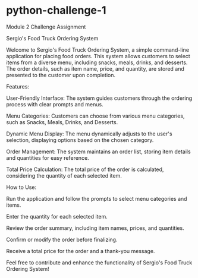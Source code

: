 # python-challenge-1
Module 2 Challenge Assignment

Sergio's Food Truck Ordering System

Welcome to Sergio's Food Truck Ordering System, a simple command-line application for placing food orders. This system allows customers to select items from a diverse menu, including snacks, meals, drinks, and desserts. The order details, such as item name, price, and quantity, are stored and presented to the customer upon completion.

Features:

User-Friendly Interface: The system guides customers through the ordering process with clear prompts and menus.

Menu Categories: Customers can choose from various menu categories, such as Snacks, Meals, Drinks, and Desserts.

Dynamic Menu Display: The menu dynamically adjusts to the user's selection, displaying options based on the chosen category.

Order Management: The system maintains an order list, storing item details and quantities for easy reference.

Total Price Calculation: The total price of the order is calculated, considering the quantity of each selected item.

How to Use:

Run the application and follow the prompts to select menu categories and items.

Enter the quantity for each selected item.

Review the order summary, including item names, prices, and quantities.

Confirm or modify the order before finalizing.

Receive a total price for the order and a thank-you message.

Feel free to contribute and enhance the functionality of Sergio's Food Truck Ordering System!
